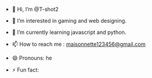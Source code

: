 - 👋 Hi, I’m @T-shot2
- 👀 I’m interested in gaming and web designing.
- 🌱 I’m currently learning javascript and python.

- 📫 How to reach me : maisonnette123456@gmail.com
- 😄 Pronouns: he
- ⚡ Fun fact: 

<!---
T-shot2/T-shot2 is a ✨ special ✨ repository because its `README.md` (this file) appears on your GitHub profile.
You can click the Preview link to take a look at your changes.
--->
